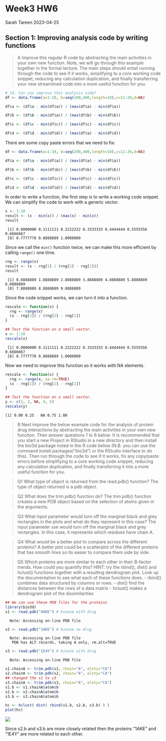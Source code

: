 # Week3 HW6
Sarah Tareen
2023-04-25

## Section 1: Improving analysis code by writing functions

> A Improve this regular R code by abstracting the main activities in
> your own new function. Note, we will go through this example together
> in the formal lecture. The main steps should entail running through
> the code to see if it works, simplifying to a core working code
> snippet, reducing any calculation duplication, and finally
> transferring your new streamlined code into a more useful function for
> you.

``` r
# (A. Can you improve this analysis code?
df <- data.frame(a=1:10, b=seq(200,400,length=10),c=11:20,d=NA)

df$a <- (df$a - min(df$a)) / (max(df$a) - min(df$a))

df$b <- (df$b - min(df$a)) / (max(df$b) - min(df$b))

df$c <- (df$c - min(df$c)) / (max(df$c) - min(df$c))

df$d <- (df$d - min(df$d)) / (max(df$a) - min(df$d))
```

There are some copy paste errors that we need to fix:

``` r
df <- data.frame(a=1:10, b=seq(200,400,length=10),c=11:20,d=NA)

df$a <- (df$a - min(df$a)) / (max(df$a) - min(df$a))

df$b <- (df$b - min(df$b)) / (max(df$b) - min(df$b))

df$c <- (df$c - min(df$c)) / (max(df$c) - min(df$c))

df$d <- (df$d - min(df$d)) / (max(df$d) - min(df$d))
```

In order to write a function, the first step is to write a working code
snippet. We can simplify the code to work with a generic vector.

``` r
x <- 1:10
result <- (x - min(x)) / (max(x) - min(x))
result
```

     [1] 0.0000000 0.1111111 0.2222222 0.3333333 0.4444444 0.5555556 0.6666667
     [8] 0.7777778 0.8888889 1.0000000

Since we call the `min()` function twice, we can make this more
efficient by calling `range()` one time.

``` r
rng <- range(x)
result <- (x - rng[1] / (rng[2] - rng[1]))
result
```

     [1] 0.8888889 1.8888889 2.8888889 3.8888889 4.8888889 5.8888889 6.8888889
     [8] 7.8888889 8.8888889 9.8888889

Since the code snippet works, we can turn it into a function.

``` r
rescale <- function(x) {
  rng <- range(x)
  (x - rng[1]) / (rng[2] - rng[1])
}

## Test the function on a small vector.
x <- 1:10
rescale(x)
```

     [1] 0.0000000 0.1111111 0.2222222 0.3333333 0.4444444 0.5555556 0.6666667
     [8] 0.7777778 0.8888889 1.0000000

Now we need to improve this function so it works with NA elements.

``` r
rescale <- function(x) {
  rng <- range(x, na.rm=TRUE)
  (x - rng[1]) / (rng[2] - rng[1])
}

## Test the function on a small vector.
y <- c(1, 2, NA, 4, 5)
rescale(y)
```

    [1] 0.00 0.25   NA 0.75 1.00

> B Next improve the below example code for the analysis of protein drug
> interactions by abstracting the main activities in your own new
> function. Then answer questions 1 to 6 below. It is recommended that
> you start a new Project in RStudio in a new directory and then install
> the bio3d package noted in the R code below (N.B. you can use the
> command install.packages(“bio3d”) or the RStudio interface to do
> this). Then run through the code to see if it works, fix any
> copy/paste errors before simplifying to a core working code snippet,
> reducing any calculation duplication, and finally transferring it into
> a more useful function for you.

> Q1 What type of object is returned from the read.pdb() function? The
> type of object returned is a pdb object.

> Q2 What does the trim.pdb() function do? The trim.pdb() function
> creates a new PDB object based on the selection of atoms given in the
> arguments.

> Q3 What input parameter would turn off the marginal black and grey
> rectangles in the plots and what do they represent in this case? The
> input parameter sse would turn off the marginal black and grey
> rectangles. In this case, it represents which residues have chain A.

> Q4 What would be a better plot to compare across the different
> proteins? A better plot could be a scatterplot of the different
> proteins that has smooth lines so its easier to compare them side by
> side.

> Q5 Which proteins are more similar to each other in their B-factor
> trends. How could you quantify this? HINT: try the rbind(), dist() and
> hclust() functions together with a resulting dendrogram plot. Look up
> the documentation to see what each of these functions does. - rbind()
> combines data structured by columns or rows. - dist() find the
> distances between the rows of a data matrix - hclust() makes a
> dendrogram plot of the dissimilarities

``` r
## We can use these PDB files for the proteins 
library(bio3d)
s1 <- read.pdb("4AKE") # kinase with drug
```

      Note: Accessing on-line PDB file

``` r
s2 <- read.pdb("1AKE") # kinase no drug
```

      Note: Accessing on-line PDB file
       PDB has ALT records, taking A only, rm.alt=TRUE

``` r
s3 <- read.pdb("1E4Y") # kinase with drug
```

      Note: Accessing on-line PDB file

``` r
s1.chainA <- trim.pdb(s1, chain="A", elety="CA")
s2.chainA <- trim.pdb(s2, chain="A", elety="CA")
## changed the s1 to s3
s3.chainA <- trim.pdb(s3, chain="A", elety="CA")
s1.b <- s1.chainA$atom$b
s2.b <- s2.chainA$atom$b
s3.b <- s3.chainA$atom$b

hc <- hclust( dist( rbind(s1.b, s2.b, s3.b) ) )
plot(hc)
```

![](week3hw6function_files/figure-commonmark/unnamed-chunk-7-1.png)

Since s2.b and s3.b are more closely related then the proteins “1AKE”
and “1E4Y” are more related to each other.

